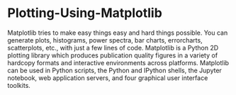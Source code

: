 # Plotting-Using-Matplotlib
Matplotlib tries to make easy things easy and hard things possible. You can generate plots, histograms, power spectra, bar charts, errorcharts, scatterplots, etc., with just a few lines of code. 
Matplotlib is a Python 2D plotting library which produces publication quality figures in a variety of hardcopy formats and interactive environments across platforms. Matplotlib can be used in Python scripts, the Python and IPython shells, the Jupyter notebook, web application servers, and four graphical user interface toolkits.
